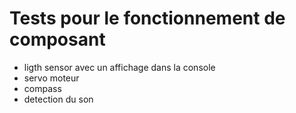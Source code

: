 Tests pour le fonctionnement de composant
===

* ligth sensor avec un affichage dans la console
* servo moteur
* compass
* detection du son
